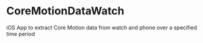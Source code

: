 # CoreMotionDataWatch
iOS App to extract Core Motion data from watch and phone over a specified time period
